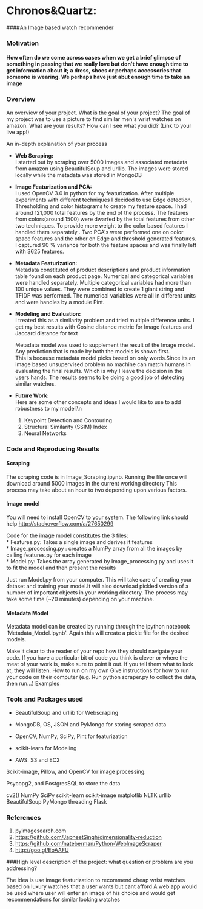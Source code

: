 # Chronos&Quartz:
####An Image based watch recommender

### Motivation
#### How often do we come across cases when we get a brief glimpse of something in passing that we really love but don't have enough time to get information about it;  a dress, shoes or perhaps accessories that someone is wearing. We perhaps have just abut enough time to take an image

### Overview

An overview of your project.
What is the goal of your project?
The goal of my project was to use a picture to find similar men's wrist watches on amazon.
What are your results?
How can I see what you did? (Link to your live app!)

An in-depth explanation of your process
* __Web Scraping:__<br />
  I started out by scraping over 5000 images and associated metadata from amazon using BeautifulSoup and urllib.
  The images were stored locally while the metadata was stored in MongoDB

* __Image Featurization and PCA:__<br />
 I used OpenCV 3.0 in python for my featurization. After multiple experiments with different techniques I decided to use Edge detection, Thresholding and color histograms to create my feature space. I had around 121,000 total features by the end of the process. The features from colors(around 1500) were dwarfed by the total features from other two techniques. To provide more weight to
  the color based features I handled them separately . Two PCA's were performed one on color space features and the other on Edge and
  threshold generated features. I captured 90 % variance for both the feature spaces and was finally left with 3625 features.

* __Metadata Featurization:__<br />
  Metadata constituted of product descriptions and product information table found on each product page. Numerical and categorical variables were handled separately. Multiple categorical variables had more than 100 unique values. They were combined to create 1 giant string and TFIDF was performed. The numerical variables were all in different units and were handles by a module Pint.  


* __Modeling and Evaluation:__<br />
  I treated this as a similarity problem and tried multiple difference units. I get my best results with Cosine distance metric for Image features and Jaccard distance for text

  Metadata model was used to supplement the result of the Image model. Any prediction that is made by both the models is shown first.  
  This is because metadata model picks based on only words.Since its an image based unsupervised problem no machine can match humans in evaluating the final results. Which is why I leave the decision in the users hands. The results seems to be doing a good job of detecting similar watches.

* __Future Work:__<br />
  Here are some other concepts and ideas I would like to use to add robustness to my model:\n
    1) Keypoint Detection and Contouring
    2) Structural Similarity (SSIM) Index
    3) Neural Networks

### Code and Reproducing Results
#### Scraping
The scraping code is in Image_Scraping.ipynb. Running the file once will download around 5000 images in the current working directory
This process may take about an hour to two depending upon various factors.

#### Image model
You will need to install OpenCV to your system. The following link should help
http://stackoverflow.com/a/27650299

Code for the image model constitutes the 3 files: <br />
          * Features.py: Takes a single image and derives it features<br />
          * Image_processing.py : creates a NumPy array from all the images by calling features.py for each image<br />
          * Model.py: Takes the array generated by Image_processing.py and uses it to fit the model and then present the results<br />

Just run Model.py from your computer. This will take care of  creating your dataset and training your model.It will also download pickled version of a number of important objects in your working directory. The process may take some time (~20 minutes) depending on your machine.

#### Metadata Model

Metadata model can be created by running through the ipython notebook 'Metadata_Model.ipynb'. Again this will create a pickle file for the desired models.


Make it clear to the reader of your repo how they should navigate your code.
If you have a particular bit of code you think is clever or where the meat of your work is, make sure to point it out. If you tell them what to look at, they will listen.
How to run on my own
Give instructions for how to run your code on their computer (e.g. Run python scraper.py to collect the data, then run...)
Examples

### Tools and Packages used

* BeautifulSoup and urllib for Webscraping
* MongoDB, OS, JSON and PyMongo for storing scraped data
* OpenCV, NumPy, SciPy, Pint for featurization
* scikit-learn for Modeling

* AWS: S3 and EC2


Scikit-image, Pillow, and OpenCV for image processing.

Psycopg2, and PostgresSQL to store the data



cv2()
NumPy
SciPy
scikit-learn
scikit-image
matplotlib
NLTK
urllib
BeautifulSoup
PyMongo
threading
Flask


### References
1) pyimagesearch.com <br />
2) https://github.com/JapneetSingh/dimensionality-reduction <br />
3) https://github.com/nateberman/Python-WebImageScraper<br />
4) http://goo.gl/EoAAFU<br />


###High level description of the project: what question or problem are you addressing?

The idea is use image featurization to recommend cheap wrist watches based on luxury watches that a user wants but cant afford
A web app would be used where user will enter an image of his choice and would get recommendations for similar looking watches
